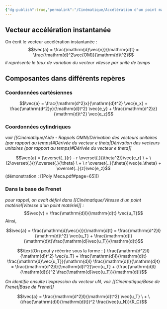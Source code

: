 ```yaml
---
{"dg-publish":true,"permalink":"/Cinématique/Accélération d'un point matériel/","tags":["gardenEntry"]}
---
```


## Vecteur accélération instantanée

On écrit le vecteur accélération instantanée :
$$\vec{a} = \frac{\mathrm{d}\vec{v}}{\mathrm{d}t} = \frac{\mathrm{d}^2\vec{OM}}{\mathrm{d}t^2}$$
*il représente le taux de variation du vecteur vitesse par unité de temps*


## Composantes dans différents repères

### Coordonnées cartésiennes

$$\vec{a} = \frac{\mathrm{d^2}x}{\mathrm{d}t^2} \vec{e_x} + \frac{\mathrm{d^2}y}{\mathrm{d}t^2} \vec{e_y} + \frac{\mathrm{d^2}z}{\mathrm{d}t^2} \vec{e_z}$$
### Coordonnées cylindriques
*voir [[Cinématique/Aide - Rappels OMNI/Dérivation des vecteurs unitaires (par rapport au temps)#Dérivée du vecteur e theta\|Dérivation des vecteurs unitaires (par rapport au temps)#Dérivée du vecteur e theta]]*

$$\vec{a} = (\overset{..}{r} - r \overset{.}{\theta^2})\vec{e_r} \ + \ (2\overset{.}{r}\overset{.}{\theta} \ + \ r \overset{..}{\theta})\vec{e_\theta} + \overset{..}{z}\vec{e_z}$$
(démonstration : [[Poly Meca.pdf#page=65]])

### Dans la base de Frenet

*pour rappel, on avait défini dans [[Cinématique/Vitesse d'un point matériel\|Vitesse d'un point matériel]] :*
$$\vec{v} = \frac{\mathrm{d}l}{\mathrm{d}t} \vec{u_T}$$
Ainsi, 

$$\vec{a} = \frac{\mathrm{d}\vec{v}}{\mathrm{d}t} = \frac{\mathrm{d^2}l}{\mathrm{d}t^2} \vec{u_T} + \frac{\mathrm{d}l}{\mathrm{d}t}\frac{\mathrm{d}\vec{u_T}}{\mathrm{d}t}$$

$$\text{On peut y réécrire sous la forme : } \frac{\mathrm{d^2}l}{\mathrm{d}t^2} \vec{u_T} + \frac{\mathrm{d}l}{\mathrm{d}t} \frac{\mathrm{d}\vec{u_T}}{\mathrm{d}l} \frac{\mathrm{d}l}{\mathrm{d}t} = \frac{\mathrm{d^2}l}{\mathrm{d}t^2}\vec{u_T} + (\frac{\mathrm{d}l}{\mathrm{d}t})^2 \frac{\mathrm{d}\vec{u_T}}{\mathrm{d}l}$$

*On identifie ensuite l'expression du vecteur uN, voir [[Cinématique/Base de Frenet\|Base de Frenet]]*

$$\vec{a} = \frac{\mathrm{d^2}l}{\mathrm{d}t^2} \vec{u_T} \ + \ (\frac{\mathrm{d}l}{\mathrm{d}t})^2 \frac{\vec{u_N}}{R_C}$$


